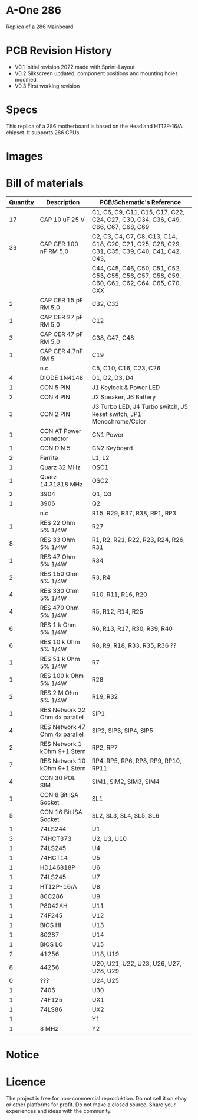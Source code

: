 # A-One 286

Replica of a 286 Mainboard

# PCB Revision History

- V0.1 Initial revision 2022 made with Sprint-Layout
- V0.2 Silkscreen updated, component positions and mounting holes modified
- V0.3 First working revision

# Specs

This replica of a 286 motherboard is based on the Headland HT12P-16/A chipset. It supports 286 CPUs.

# Images

# Bill of materials

| Quantity | Description                    | PCB/Schematic's Reference                                                                      |
| -------- | ------------------------------ | ---------------------------------------------------------------------------------------------- |
| 17       | CAP 10 uF 25 V                 | C1, C6, C9, C11, C15, C17, C22, C24, C27, C30, C34, C36, C49, C66, C67, C68, C69               |
| 39       | CAP CER 100 nF RM 5,0          | C2, C3, C4, C7, C8, C13, C14, C18, C20, C21, C25, C28, C29, C31, C35, C39, C40, C41, C42, C43, |
|          |                                | C44, C45, C46, C50, C51, C52, C53, C55, C56, C57, C58, C59, C60, C61, C62, C64, C65, C70, CXX  |
| 2        | CAP CER 15 pF RM 5,0           | C32, C33                                                                                       |
| 1        | CAP CER 27 pF RM 5,0           | C12                                                                                            |
| 3        | CAP CER 47 pF RM 5,0           | C38, C47, C48                                                                                  |
| 1        | CAP CER 4.7nF RM 5             | C19                                                                                            |
|          | n.c.                           | C5, C10, C16, C23, C26                                                                         |
| 4        | DIODE 1N4148                   | D1, D2, D3, D4                                                                                 |
| 1        | CON 5 PIN                      | J1 Keylock & Power LED                                                                         |
| 2        | CON 4 PIN                      | J2 Speaker, J6 Battery                                                                         |
| 3        | CON 2 PIN                      | J3 Turbo LED, J4 Turbo switch, J5 Reset switch, JP1 Monochrome/Color                           |
| 1        | CON AT Power connector         | CN1 Power                                                                                      |
| 1        | CON DIN 5                      | CN2 Keyboard                                                                                   |
| 2        | Ferrite                        | L1, L2                                                                                         |
| 1        | Quarz 32 MHz                   | OSC1                                                                                           |
| 1        | Quarz 14.31818 MHz             | OSC2                                                                                           |
| 2        | 3904                           | Q1, Q3                                                                                         |
| 1        | 3906                           | Q2                                                                                             |
|          | n.c.                           | R15, R29, R37, R38, RP1, RP3                                                                   |
| 1        | RES 22 Ohm 5% 1/4W             | R27                                                                                            |
| 8        | RES 33 Ohm 5% 1/4W             | R1, R2, R21, R22, R23, R24, R26, R31                                                           |
| 1        | RES 47 Ohm 5% 1/4W             | R34                                                                                            |
| 2        | RES 150 Ohm 5% 1/4W            | R3, R4                                                                                         |
| 4        | RES 330 Ohm 5% 1/4W            | R10, R11, R16, R20                                                                             |
| 4        | RES 470 Ohm 5% 1/4W            | R5, R12, R14, R25                                                                              |
| 6        | RES 1 k Ohm 5% 1/4W            | R6, R13, R17, R30, R39, R40                                                                    |
| 6        | RES 10 k Ohm 5% 1/4W           | R8, R9, R18, R33, R35, R36 ??                                                                  |
| 1        | RES 51 k Ohm 5% 1/4W           | R7                                                                                             |
| 1        | RES 100 k Ohm 5% 1/4W          | R28                                                                                            |
| 2        | RES 2 M Ohm 5% 1/4W            | R19, R32                                                                                       |
| 1        | RES Network 22 Ohm 4x parallel | SIP1                                                                                           |
| 4        | RES Network 47 Ohm 4x parallel | SIP2, SIP3, SIP4, SIP5                                                                         |
| 2        | RES Network 1 kOhm 9+1 Stern   | RP2, RP7                                                                                       |
| 7        | RES Network 10 kOhm 9+1 Stern  | RP4, RP5, RP6, RP8, RP9, RP10, RP11                                                            |
| 4        | CON 30 POL SIM                 | SIM1, SIM2, SIM3, SIM4                                                                         |
| 1        | CON 8 Bit ISA Socket           | SL1                                                                                            |
| 5        | CON 16 Bit ISA Socket          | SL2, SL3, SL4, SL5, SL6                                                                        |
| 1        | 74LS244                        | U1                                                                                             |
| 3        | 74HCT373                       | U2, U3, U10                                                                                    |
| 1        | 74LS245                        | U4                                                                                             |
| 1        | 74HCT14                        | U5                                                                                             |
| 1        | HD146818P                      | U6                                                                                             |
| 1        | 74LS245                        | U7                                                                                             |
| 1        | HT12P-16/A                     | U8                                                                                             |
| 1        | 80C286                         | U9                                                                                             |
| 1        | P8042AH                        | U11                                                                                            |
| 1        | 74F245                         | U12                                                                                            |
| 1        | BIOS HI                        | U13                                                                                            |
| 1        | 80287                          | U14                                                                                            |
| 1        | BIOS LO                        | U15                                                                                            |
| 2        | 41256                          | U18, U19                                                                                       |
| 8        | 44256                          | U20, U21, U22, U23, U26, U27, U28, U29                                                         |
| 0        | ???                            | U24, U25                                                                                       |
| 1        | 7406                           | U30                                                                                            |
| 1        | 74F125                         | UX1                                                                                            |
| 1        | 74LS86                         | UX2                                                                                            |
| 1        |                                | Y1                                                                                             |
| 1        | 8 MHz                          | Y2                                                                                             |

# Notice

# Licence

The project is free for non-commercial reproduktion. Do not sell it on ebay or other platforms for profit. Do not make a closed source. Share your experiences and ideas with the community.
